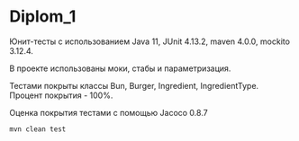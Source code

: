 ﻿# Diplom_1

Юнит-тесты с использованием Java 11, JUnit 4.13.2, maven 4.0.0, mockito 3.12.4.

В проекте использованы моки, стабы и параметризация.

Тестами покрыты классы Bun, Burger, Ingredient, IngredientType. Процент покрытия - 100%.

Оценка покрытия тестами с помощью Jacoco 0.8.7

```shell
mvn clean test
```

